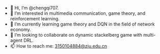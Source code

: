- 👋 Hi, I’m @chengqi707.
- 👀 I’m interested in multimedia communication, game theory, and reinforcement learning.
- 🌱 I’m currently learning game theory and DQN in the field of network economy.
- 💞️ I’m looking to collaborate on dynamic stackelberg game with multi-agent DRL. 
- 📫 How to reach me: 3150104884@zju.edu.cn

<!---
chengqi707/chengqi707 is a ✨ special ✨ repository because its `README.md` (this file) appears on your GitHub profile.
You can click the Preview link to take a look at your changes.
--->
